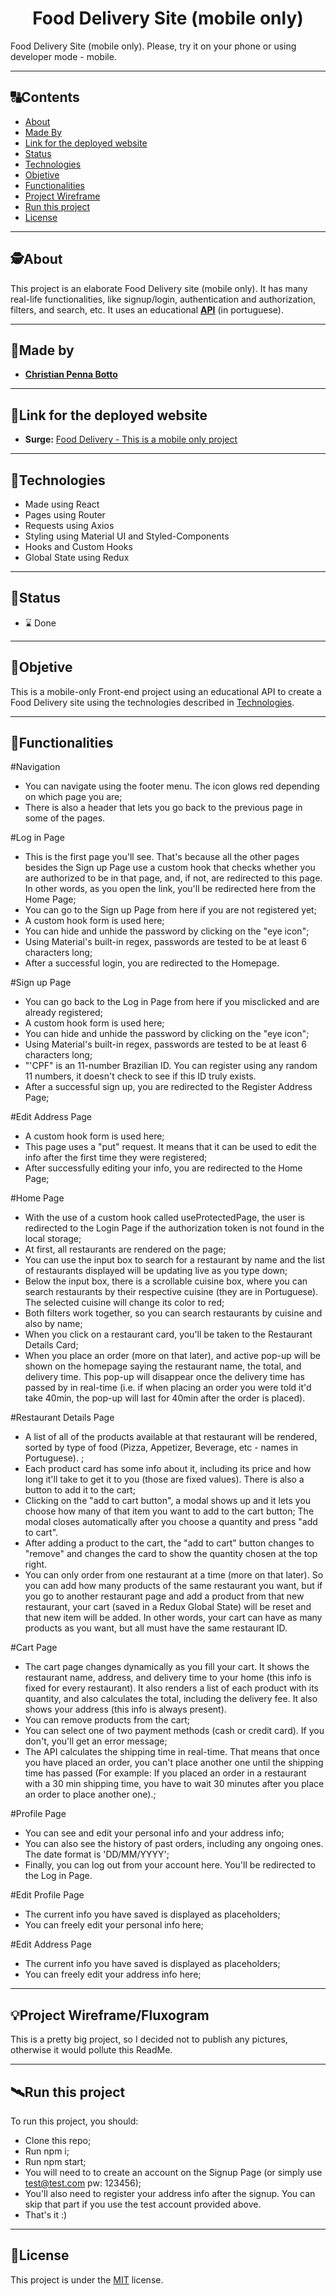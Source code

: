 <h1 align="center">
     Food Delivery Site (mobile only)
</h1>

Food Delivery Site (mobile only). Please, try it on your phone or using developer mode - mobile.


---

##  🔠Contents

<!--ts-->
   * [About](#about)
   * [Made By](#made-by)
   * [Link for the deployed website](#link-for-the-deployed-website)
   * [Status](#status)
   * [Technologies](#Technologies)
   * [Objetive](#objetive)
   * [Functionalities](#functionalities)
   * [Project Wireframe](#project-wireframe)
   * [Run this project](#run-this-project)
   * [License](#license)
<!--te-->


---

##  🕵About

This project is an elaborate Food Delivery site (mobile only). It has many real-life functionalities, like signup/login, authentication and authorization, filters, and search, etc. It uses an educational [**API**](https://documenter.getpostman.com/view/7549981/SWTEdGtT) (in portuguese). 

---

##  👨Made by

-  [**Christian Penna Botto**](https://github.com/chriss3008) 

---
## 🔗Link for the deployed website

- **Surge:** [Food Delivery - This is a mobile only project](https://food-delivery-christian-penna-botto.surge.sh/) 

---

## 🔭Technologies 

<!--ts-->
   * Made using React
   * Pages using Router
   * Requests using Axios
   * Styling using Material UI and Styled-Components
   * Hooks and Custom Hooks
   * Global State using Redux
<!--te-->


---
##  🧭Status 

 - ⌛ Done
 
---

##  🎯Objetive

This is a mobile-only Front-end project using an educational API to create a Food Delivery site using the technologies described in [Technologies](#Technologies).

---

##  🔨Functionalities

#Navigation
   * You can navigate using the footer menu. The icon glows red depending on which page you are;
   * There is also a header that lets you go back to the previous page in some of the pages.

 #Log in Page
   * This is the first page you'll see. That's because all the other pages besides the Sign up Page use a custom hook that checks whether you are authorized to be in that page, and, if not, are redirected to this page. In other words, as you open the link, you'll be redirected here from the Home Page;
   * You can go to the Sign up Page from here if you are not registered yet;
   * A custom hook form is used here;
   * You can hide and unhide the password by clicking on the "eye icon";
   * Using Material's built-in regex, passwords are tested to be at least 6 characters long;
   * After a successful login, you are redirected to the Homepage.

#Sign up Page
   * You can go back to the Log in Page from here if you misclicked and are already registered;
   * A custom hook form is used here;
   * You can hide and unhide the password by clicking on the "eye icon";
   * Using Material's built-in regex, passwords are tested to be at least 6 characters long;
   * "'CPF" is an 11-number Brazilian ID. You can register using any random 11 numbers, it doesn't check to see if this ID truly exists.
   * After a successful sign up, you are redirected to the Register Address Page;

#Edit Address Page
   * A custom hook form is used here;
   * This page uses a "put" request. It means that it can be used to edit the info after the first time they were registered;
   * After successfully editing your info, you are redirected to the Home Page;

#Home Page
   * With the use of a custom hook called useProtectedPage, the user is redirected to the Login Page if the authorization  token is not found in the local storage;
   * At first, all restaurants are rendered on the page;
   * You can use the input box to search for a restaurant by name and the list of restaurants displayed will be updating live as you type down;
   * Below the input box, there is a scrollable cuisine box, where you can search restaurants by their respective cuisine (they are in Portuguese). The selected cuisine will change its color to red;
   * Both filters work together, so you can search restaurants by cuisine and also by name;
   * When you click on a restaurant card, you'll be taken to the Restaurant Details Card;
   * When you place an order (more on that later), and active pop-up will be shown on the homepage saying the restaurant name, the total, and delivery time. This pop-up will disappear once the delivery time has passed by in real-time (i.e. if when placing an order you were told it'd take 40min, the pop-up will last for 40min after the order is placed).

 #Restaurant Details Page
   * A list of all of the products available at that restaurant will be rendered, sorted by type of food (Pizza, Appetizer, Beverage, etc - names in Portuguese). ;
   * Each product card has some info about it, including its price and how long it'll take to get it to you (those are fixed values). There is also a button to add it to the cart;
   * Clicking on the "add to cart button", a modal shows up and it lets you choose how many of that item you want to add to the cart button; The modal closes automatically after you choose a quantity and press "add to cart". 
   * After adding a product to the cart, the "add to cart" button changes to "remove" and changes the card to show the quantity chosen at the top right.  
   * You can only order from one restaurant at a time (more on that later). So you can add how many products of the same restaurant you want, but if you go to another restaurant page and add a product from that new restaurant, your cart (saved in a Redux Global State) will be reset and that new item will be added. In other words, your cart can have as many products as you want, but all must have the same restaurant ID.

   #Cart Page
   * The cart page changes dynamically as you fill your cart. It shows the restaurant name, address, and delivery time to your home (this info is fixed for every restaurant). It also renders a list of each product with its quantity, and also calculates the total, including the delivery fee. It also shows your address (this info is always present).
   * You can remove products from the cart;
   * You can select one of two payment methods (cash or credit card). If you don't, you'll get an error message;
   * The API calculates the shipping time in real-time. That means that once you have placed an order, you can't place another one until the shipping time has passed (For example: If you placed an order in a restaurant with a 30 min shipping time, you have to wait 30 minutes after you place an order to place another one).; 

 #Profile Page
   * You can see and edit your personal info and your address info;
   * You can also see the history of past orders, including any ongoing ones. The date format is 'DD/MM/YYYY';
   * Finally, you can log out from your account here. You'll be redirected to the Log in Page.

 #Edit Profile Page
   * The current info you have saved is displayed as placeholders;
   * You can freely edit your personal info here;

 #Edit Address Page
   * The current info you have saved is displayed as placeholders;
   * You can freely edit your address info here;



---

## 💡Project Wireframe/Fluxogram

This is a pretty big project, so I decided not to publish any pictures, otherwise it would pollute this ReadMe.

---


## 🛰Run this project



To run this project, you should:

- Clone this repo;
- Run npm i;
- Run npm start;
- You will need to to create an account on the Signup Page (or simply use test@test.com pw: 123456);
- You'll also need to register your address info after the signup. You can skip that part if you use the test account provided above.
- That's it :)


---

## 📝License

This project is under the [MIT](./LICENSE) license.
